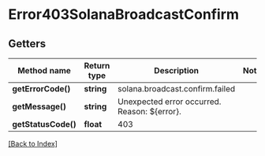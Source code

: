 # Error403SolanaBroadcastConfirm

## Getters

Method name | Return type | Description | Notes
------------ | ------------- | ------------- | -------------
**getErrorCode()** | **string** | solana.broadcast.confirm.failed |
**getMessage()** | **string** | Unexpected error occurred. Reason: ${error}. |
**getStatusCode()** | **float** | 403 |

[[Back to Index]](../index.md)
